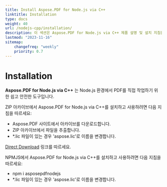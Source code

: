 ```yaml
---
title: Install Aspose.PDF for Node.js via C++
linktitle: Installation
type: docs
weight: 40
url: /nodejs-cpp/installation/
description: 이 섹션은 Aspose.PDF for Node.js via C++ 제품 설명 및 설치 지침을 보여줍니다.
lastmod: "2023-11-16"
sitemap:
    changefreq: "weekly"
    priority: 0.7
---
```


# Installation

**Aspose.PDF for Node.js via C++** 는 Node.js 환경에서 PDF를 직접 작업하기 위한 쉽고 안전한 도구입니다.

ZIP 아카이브에서 Aspose.PDF for Node.js via C++를 설치하고 사용하려면 다음 지침을 따르세요:

- Aspose.PDF 사이트에서 아카이브를 다운로드합니다.
- ZIP 아카이브에서 파일을 추출합니다.
- *.lic 파일이 있는 경우 'aspose.lic'로 이름을 변경합니다.

[Direct Download](https://releases.aspose.com/pdf/nodejscpp/) 링크를 따르세요.

NPMJS에서 Aspose.PDF for Node.js via C++를 설치하고 사용하려면 다음 지침을 따르세요:

- npm i asposepdfnodejs
- *.lic 파일이 있는 경우 'aspose.lic'로 이름을 변경합니다.